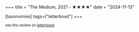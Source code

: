 +++
title = "The Medium, 2021 - ★★★★"
date = "2024-11-13"

[taxonomies]
tags=["letterboxd"]
+++

<small>see this review on <a href="https://letterboxd.com/nonmodernist/film/the-medium-2021/">letterboxd</a>.